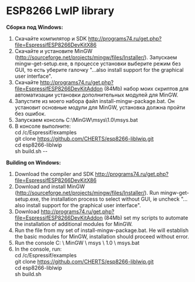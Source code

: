 ESP8266 LwIP library
====================

<b>Сборка под Windows:</b>
1. Скачайте компилятор и SDK http://programs74.ru/get.php?file=EspressifESP8266DevKitX86<br>
2. Скачайте и установите MinGW (http://sourceforge.net/projects/mingw/files/Installer/). Запускаем mingw-get-setup.exe, в процессе установки выберите режим без GUI, то есть уберите галочку "...also install support for the graphical user interface".<br>
3. Скачайте http://programs74.ru/get.php?file=EspressifESP8266DevKitAddon (84Mb) набор моих скриптов для автоматизации установки дополнительных модулей для MinGW.<br>
4. Запустите из моего набора файл install-mingw-package.bat. Он установит основные модули для MinGW, установка должна пройти без ошибок.<br>
5. Запускаем консоль C:\MinGW\msys\1.0\msys.bat<br>
6. В консоле выполните:<br>
cd /c/Espressif/examples<br>
git clone https://github.com/CHERTS/esp8266-liblwip.git<br>
cd esp8266-liblwip<br>
sh build.sh
--

<b>Building on Windows:</b>
1. Download the compiler and SDK http://programs74.ru/get.php?file=EspressifESP8266DevKitX86<br>
2. Download and install MinGW (http://sourceforge.net/projects/mingw/files/Installer/). Run mingw-get-setup.exe, the installation process to select without GUI, ie uncheck "... also install support for the graphical user interface".<br>
3. Download http://programs74.ru/get.php?file=EspressifESP8266DevKitAddon (84Mb) set my scripts to automate the installation of additional modules for MinGW.<br>
4. Run the file from my set of install-mingw-package.bat. He will establish the basic modules for MinGW, installation should proceed without error.<br>
5. Run the console C: \ MinGW \ msys \ 1.0 \ msys.bat<br>
6. In the console, run:<br>
cd /c/Espressif/examples<br>
git clone https://github.com/CHERTS/esp8266-liblwip.git<br>
cd esp8266-liblwip<br>
sh build.sh<br>

